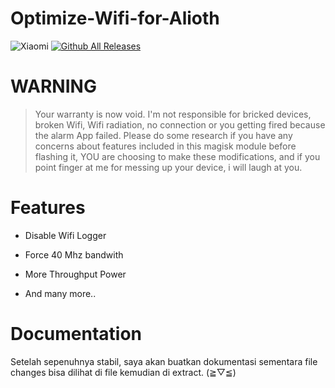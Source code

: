 # Optimize-Wifi-for-Alioth
![Xiaomi](https://img.shields.io/badge/Xiaomi-%23FF6900.svg?style=for-the-badge&logo=xiaomi&logoColor=white)
[![Github All Releases](https://img.shields.io/github/downloads/IRedDragonICY/Optimize-Wifi-for-Alioth/total.svg)]()

# WARNING
>Your warranty is now void.
>I'm not responsible for bricked devices, broken Wifi,
Wifi radiation, no connection or you getting fired because the alarm App failed. Please do some research if you have any concerns about features included in this magisk module before flashing it, YOU are choosing to make these modifications, and if you point finger at me for messing up your device, i will laugh at you.

# Features

* Disable Wifi Logger

* Force 40 Mhz bandwith

* More Throughput Power

* And many more..

# Documentation

Setelah sepenuhnya stabil, saya akan buatkan dokumentasi sementara file changes bisa dilihat di file kemudian di extract. (≧▽≦)
